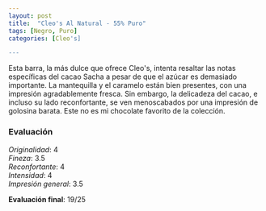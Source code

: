 ```yaml
---
layout: post
title:  "Cleo's Al Natural - 55% Puro"
tags: [Negro, Puro] 
categories: [Cleo's]

---
```


Esta barra, la más dulce que ofrece Cleo's, intenta resaltar las notas específicas del cacao Sacha a pesar de que el azúcar es demasiado importante. La mantequilla y el caramelo están bien presentes, con una impresión agradablemente fresca.
Sin embargo, la delicadeza del cacao, e incluso su lado reconfortante, se ven menoscabados por una impresión de golosina barata.
Este no es mi chocolate favorito de la colección.



### Evaluación

_Originalidad_: 4  
_Fineza_: 3.5  
_Reconfortante_: 4  
_Intensidad_: 4  
_Impresión general_: 3.5

**Evaluación final**: 19/25